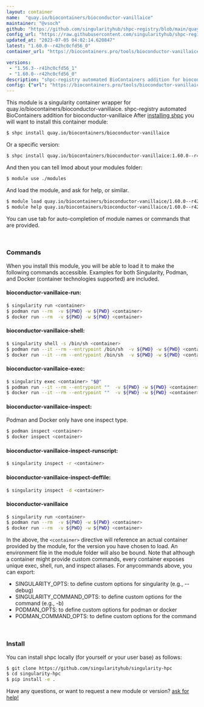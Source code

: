 ```yaml
---
layout: container
name:  "quay.io/biocontainers/bioconductor-vanillaice"
maintainer: "@vsoch"
github: "https://github.com/singularityhub/shpc-registry/blob/main/quay.io/biocontainers/bioconductor-vanillaice/container.yaml"
config_url: "https://raw.githubusercontent.com/singularityhub/shpc-registry/main/quay.io/biocontainers/bioconductor-vanillaice/container.yaml"
updated_at: "2023-07-05 04:02:14.620847"
latest: "1.60.0--r42hc0cfd56_0"
container_url: "https://biocontainers.pro/tools/bioconductor-vanillaice"

versions:
 - "1.56.3--r41hc0cfd56_1"
 - "1.60.0--r42hc0cfd56_0"
description: "shpc-registry automated BioContainers addition for bioconductor-vanillaice"
config: {"url": "https://biocontainers.pro/tools/bioconductor-vanillaice", "maintainer": "@vsoch", "description": "shpc-registry automated BioContainers addition for bioconductor-vanillaice", "latest": {"1.60.0--r42hc0cfd56_0": "sha256:b3e5f576a17cc5b67514e5ea6572bf49db7c4549321a87e7ae2379965a3e272b"}, "tags": {"1.56.3--r41hc0cfd56_1": "sha256:716427b3995a872dbde820fca58432860828fc22340cf310bf034909a2b0f9cf", "1.60.0--r42hc0cfd56_0": "sha256:b3e5f576a17cc5b67514e5ea6572bf49db7c4549321a87e7ae2379965a3e272b"}, "docker": "quay.io/biocontainers/bioconductor-vanillaice"}
---
```


This module is a singularity container wrapper for quay.io/biocontainers/bioconductor-vanillaice.
shpc-registry automated BioContainers addition for bioconductor-vanillaice
After [installing shpc](#install) you will want to install this container module:


```bash
$ shpc install quay.io/biocontainers/bioconductor-vanillaice
```

Or a specific version:

```bash
$ shpc install quay.io/biocontainers/bioconductor-vanillaice:1.60.0--r42hc0cfd56_0
```

And then you can tell lmod about your modules folder:

```bash
$ module use ./modules
```

And load the module, and ask for help, or similar.

```bash
$ module load quay.io/biocontainers/bioconductor-vanillaice/1.60.0--r42hc0cfd56_0
$ module help quay.io/biocontainers/bioconductor-vanillaice/1.60.0--r42hc0cfd56_0
```

You can use tab for auto-completion of module names or commands that are provided.

<br>

### Commands

When you install this module, you will be able to load it to make the following commands accessible.
Examples for both Singularity, Podman, and Docker (container technologies supported) are included.

#### bioconductor-vanillaice-run:

```bash
$ singularity run <container>
$ podman run --rm  -v ${PWD} -w ${PWD} <container>
$ docker run --rm  -v ${PWD} -w ${PWD} <container>
```

#### bioconductor-vanillaice-shell:

```bash
$ singularity shell -s /bin/sh <container>
$ podman run --it --rm --entrypoint /bin/sh  -v ${PWD} -w ${PWD} <container>
$ docker run --it --rm --entrypoint /bin/sh  -v ${PWD} -w ${PWD} <container>
```

#### bioconductor-vanillaice-exec:

```bash
$ singularity exec <container> "$@"
$ podman run --it --rm --entrypoint ""  -v ${PWD} -w ${PWD} <container> "$@"
$ docker run --it --rm --entrypoint ""  -v ${PWD} -w ${PWD} <container> "$@"
```

#### bioconductor-vanillaice-inspect:

Podman and Docker only have one inspect type.

```bash
$ podman inspect <container>
$ docker inspect <container>
```

#### bioconductor-vanillaice-inspect-runscript:

```bash
$ singularity inspect -r <container>
```

#### bioconductor-vanillaice-inspect-deffile:

```bash
$ singularity inspect -d <container>
```



#### bioconductor-vanillaice

```bash
$ singularity run <container>
$ podman run --rm  -v ${PWD} -w ${PWD} <container>
$ docker run --rm  -v ${PWD} -w ${PWD} <container>
```


In the above, the `<container>` directive will reference an actual container provided
by the module, for the version you have chosen to load. An environment file in the
module folder will also be bound. Note that although a container
might provide custom commands, every container exposes unique exec, shell, run, and
inspect aliases. For anycommands above, you can export:

 - SINGULARITY_OPTS: to define custom options for singularity (e.g., --debug)
 - SINGULARITY_COMMAND_OPTS: to define custom options for the command (e.g., -b)
 - PODMAN_OPTS: to define custom options for podman or docker
 - PODMAN_COMMAND_OPTS: to define custom options for the command

<br>

### Install

You can install shpc locally (for yourself or your user base) as follows:

```bash
$ git clone https://github.com/singularityhub/singularity-hpc
$ cd singularity-hpc
$ pip install -e .
```

Have any questions, or want to request a new module or version? [ask for help!](https://github.com/singularityhub/singularity-hpc/issues)